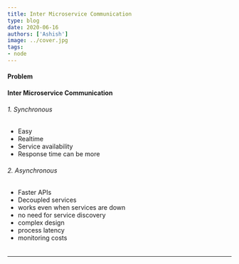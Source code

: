```yaml
---
title: Inter Microservice Communication
type: blog
date: 2020-06-16
authors: ['Ashish']
image: ../cover.jpg
tags:
- node
---
```

#### Problem

#### Inter Microservice Communication
###### 1. Synchronous
- Easy
- Realtime
- Service availability
- Response time can be more

###### 2. Asynchronous
- Faster APIs
- Decoupled services
- works even when services are down
- no need for service discovery
- complex design
- process latency
- monitoring costs

######




---